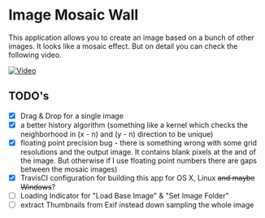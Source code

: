 # Image Mosaic Wall
This application allows you to create an image based on a bunch of other images. It looks like a mosaic effect. But on detail you can check the following video.

[![Video](https://github.com/scheckmedia/ImageMosaicWall/blob/master/docs/placeholer.jpg?raw=true)](https://scheck-media.de/tmp/imw.mp4)


## TODO's
- [x] Drag & Drop for a single image
- [x] a better history algorithm (something like a kernel which checks the neighborhood in (x - n) and (y - n) direction to be unique)
- [x] floating point precision bug - there is something wrong with some grid resolutions and the output image. It contains blank pixels at the and of the image. But otherwise if I use floating point numbers there are gaps between the mosaic images)
- [x] TravisCI configuration for building this app for OS X, Linux ~~and maybe Windows~~?
- [ ] Loading Indicator for "Load Base Image" & "Set Image Folder"
- [ ] extract Thumbnails from Exif instead down sampling the whole image
